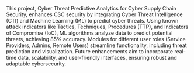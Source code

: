 This project, Cyber Threat Predictive Analytics for Cyber Supply Chain Security, enhances CSC security by integrating Cyber Threat Intelligence (CTI) and Machine Learning (ML) to predict cyber threats. Using known attack indicators like Tactics, Techniques, Procedures (TTP), and Indicators of Compromise (IoC), ML algorithms analyze data to predict potential threats, achieving 85% accuracy. Modules for different user roles (Service Providers, Admins, Remote Users) streamline functionality, including threat prediction and visualization. Future enhancements aim to incorporate real-time data, scalability, and user-friendly interfaces, ensuring robust and adaptable cybersecurity.
